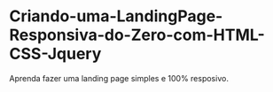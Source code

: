 # Criando-uma-LandingPage-Responsiva-do-Zero-com-HTML-CSS-Jquery
Aprenda fazer uma landing page simples e 100% resposivo.
